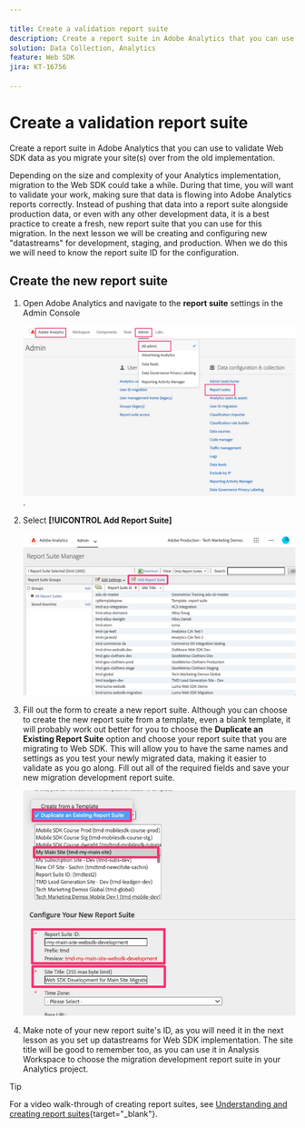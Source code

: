 ```yaml
---

title: Create a validation report suite
description: Create a report suite in Adobe Analytics that you can use to validate Web SDK data as you migrate your site(s) over from the old implementation.
solution: Data Collection, Analytics
feature: Web SDK
jira: KT-16756

---
```

# Create a validation report suite

Create a report suite in Adobe Analytics that you can use to validate Web SDK data as you migrate your site(s) over from the old implementation.

Depending on the size and complexity of your Analytics implementation, migration to the Web SDK could take a while. During that time, you will want to validate your work, making sure that data is flowing into Adobe Analytics reports correctly. Instead of pushing that data into a report suite alongside production data, or even with any other development data, it is a best practice to create a fresh, new report suite that you can use for this migration. In the next lesson we will be creating and configuring new "datastreams" for development, staging, and production. When we do this we will need to know the report suite ID for the configuration.

## Create the new report suite

1. Open Adobe Analytics and navigate to the **report suite** settings in the Admin Console

   ![Admin Console](assets/aa-admin-console.jpg).

1. Select **[!UICONTROL Add Report Suite]**
    
   ![Add report suite](assets/add-report-suite.jpg)

1. Fill out the form to create a new report suite. Although you can choose to create the new report suite from a template, even a blank template, it will probably work out better for you to choose the **Duplicate an Existing Report Suite** option and choose your report suite that you are migrating to Web SDK. This will allow you to have the same names and settings as you test your newly migrated data, making it easier to validate as you go along. Fill out all of the required fields and save your new migration development report suite.

    ![New migration development report suite](assets/new-websdk-validation-report-suite.jpg)

1. Make note of your new report suite's ID, as you will need it in the next lesson as you set up datastreams for Web SDK implementation. The site title will be good to remember too, as you can use it in Analysis Workspace to choose the migration development report suite in your Analytics project.

>[!TIP]
>
>For a video walk-through of creating report suites, see [Understanding and creating report suites](https://experienceleague.adobe.com/en/docs/analytics-learn/tutorials/intro-to-analytics/analytics-basics/understanding-and-creating-report-suites){target="_blank"}.

